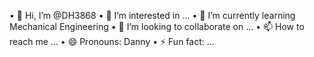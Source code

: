 •	👋 Hi, I’m @DH3868
•	👀 I’m interested in ...
•	🌱 I’m currently learning Mechanical Engineering
•	💞️ I’m looking to collaborate on ...
•	📫 How to reach me ...
•	😄 Pronouns: Danny
•	⚡ Fun fact: ...

